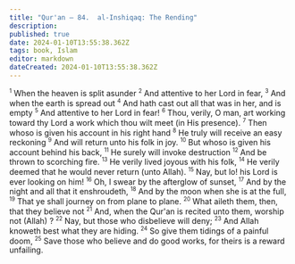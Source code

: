 ```yaml
---
title: "Qur'an — 84.  al-Inshiqaq: The Rending"
description: 
published: true
date: 2024-01-10T13:55:38.362Z
tags: book, Islam
editor: markdown
dateCreated: 2024-01-10T13:55:38.362Z
---
```




<span id="v1"><sup><small>1</small></sup></span>  When the heaven is split asunder
<span id="v2"><sup><small>2</small></sup></span>  And attentive to her Lord in fear,
<span id="v3"><sup><small>3</small></sup></span>  And when the earth is spread out
<span id="v4"><sup><small>4</small></sup></span>  And hath cast out all that was in her, and is empty
<span id="v5"><sup><small>5</small></sup></span>  And attentive to her Lord in fear!
<span id="v6"><sup><small>6</small></sup></span>  Thou, verily, O man, art working toward thy Lord a work which thou wilt meet (in His presence).
<span id="v7"><sup><small>7</small></sup></span>  Then whoso is given his account in his right hand
<span id="v8"><sup><small>8</small></sup></span>  He truly will receive an easy reckoning
<span id="v9"><sup><small>9</small></sup></span>  And will return unto his folk in joy.
<span id="v10"><sup><small>10</small></sup></span>  But whoso is given his account behind his back,
<span id="v11"><sup><small>11</small></sup></span>  He surely will invoke destruction
<span id="v12"><sup><small>12</small></sup></span>  And be thrown to scorching fire.
<span id="v13"><sup><small>13</small></sup></span>  He verily lived joyous with his folk,
<span id="v14"><sup><small>14</small></sup></span>  He verily deemed that he would never return (unto Allah).
<span id="v15"><sup><small>15</small></sup></span>  Nay, but lo! his Lord is ever looking on him!
<span id="v16"><sup><small>16</small></sup></span>  Oh, I swear by the afterglow of sunset,
<span id="v17"><sup><small>17</small></sup></span>  And by the night and all that it enshroudeth,
<span id="v18"><sup><small>18</small></sup></span>  And by the moon when she is at the full,
<span id="v19"><sup><small>19</small></sup></span>  That ye shall journey on from plane to plane.
<span id="v20"><sup><small>20</small></sup></span>  What aileth them, then, that they believe not
<span id="v21"><sup><small>21</small></sup></span>  And, when the Qur'an is recited unto them, worship not (Allah) ?
<span id="v22"><sup><small>22</small></sup></span>  Nay, but those who disbelieve will deny;
<span id="v23"><sup><small>23</small></sup></span>  And Allah knoweth best what they are hiding.
<span id="v24"><sup><small>24</small></sup></span>  So give them tidings of a painful doom,
<span id="v25"><sup><small>25</small></sup></span>  Save those who believe and do good works, for theirs is a reward unfailing.